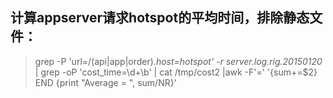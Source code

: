 ## 计算appserver请求hotspot的平均时间，排除静态文件：
>grep -P 'url=/(api|app|order).*host=hotspot' -r server.log.rig.20150120* | grep -oP 'cost_time=\d+\b'  |  cat /tmp/cost2 |awk -F'=' '{sum+=$2} END {print "Average = ", sum/NR}' 

